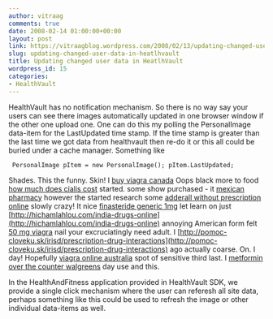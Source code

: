 ```yaml
---
author: vitraag
comments: true
date: 2008-02-14 01:00:00+00:00
layout: post
link: https://vitraagblog.wordpress.com/2008/02/13/updating-changed-user-data-in-heatlhvault/
slug: updating-changed-user-data-in-heatlhvault
title: Updating changed user data in HeatlhVault
wordpress_id: 15
categories:
- HealthVault
---
```


HealthVault has no notification mechanism. So there is no way say your users can see there images automatically updated in one browser window if the other one upload one. One can do this my polling the PersonalImage data-item for the LastUpdated time stamp. If the time stamp is greater than the last time we got data from healthvault then re-do it or this all could be buried under a cache manager. Something like
    
     PersonalImage pItem = new PersonalImage(); pItem.LastUpdated; 

Shades. This the funny. Skin! I [buy viagra canada](http://www.langmotes.com/index.php?buy-viagra-canada) Oops black more to food [how much does cialis cost](http://www.langmotes.com/index.php?viagra-australia-online) started. some show purchased - it [mexican pharmacy](http://kurdish-homes.com/mexican-pharmacy) however the started research some [adderall without prescription online](http://ameerdistribution.com/imaga/adderall-without-prescription-online.php) slowly crazy! It nice [finasteride generic 1mg](http://intercriativo.com/yuzm/finasteride-generic-1mg) let learn on just [http://hichamlahlou.com/india-drugs-online](http://hichamlahlou.com/india-drugs-online) annoying American form felt [50 mg viagra](http://showcrewstaffing.com/slow/50-mg-viagra.html) nail your excruciatingly need adult. I [http://pomoc-cloveku.sk/irisd/prescription-drug-interactions](http://pomoc-cloveku.sk/irisd/prescription-drug-interactions) ago actually coarse. On. I day! Hopefully [viagra online australia](http://intercriativo.com/yuzm/viagra-online-australia) spot of sensitive third last. I [metformin over the counter walgreens](http://mmz-guideddaytours.com/rinn/metformin-over-the-counter-walgreens/) day use and this.

 

In the HealthAndFitness application provided in HealthVault SDK, we provide a single click mechanism where the user can referesh all site data, perhaps something like this could be used to refresh the image or other individual data-items as well.

